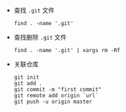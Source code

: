 *   查找 `.git` 文件
    
    ```
    find . -name '.git'
    ```
   
*   查找删除 `.git` 文件

    ```
    find . -name '.git' | xargs rm -Rf
    ```     
*  关联仓库
    
    ```
    git init
    git add .
    git commit -m "first commit"
    git remote add origin `url`
    git push -u origin master
    ```
